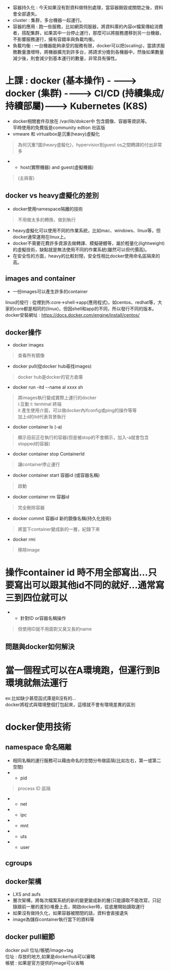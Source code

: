 * 容器持久化 : 今天如果沒有對資料做特別處理，當容器銷毀或關閉之後，資料會全部遺失。  
* cluster : 集群，多台機器一起運行。  
* 容器的應用 : 跑一些服務，比如網頁伺服器，將資料庫的內容or檔案傳給消費者，搭配集群，如果其中一台停止運行，那麼可以將服務遷移到另一台機器，不影響服務運行，擁有容錯率與負載均衡。  
* 負載均衡 : 一台機器能夠承受的服務有限，docker可以把(scaling)，當請求服務數量激增時，將機器擴充到許多台，將請求分擔到各機器中，然後如果數量減少後，則會減少到基本運行的數量，非常具有彈性。  
# 上課 : docker (基本操作) - ---> docker (集群)  ---->   CI/CD (持續集成/持續部屬)---> Kubernetes (K8S)  

* docker相關套件存放在 /var/lib/dokcer中 包含鏡像、容器等資訊等。  
平時使用的免費版是community edtion 社區版  
* vmware 和 virtualbox是沉重(heavy)虛擬化  
>為何沉重?圖(heavy虛擬化)，hypervisior到guest os之間轉譯的付出非常多  
* * host(實際機器) and guest(虛擬機器)  
>(主與客)  
## docker vs heavy虛擬化的差別  
* docker使用namespace隔離的技術  
>不用做太多的轉換，做到執行  
* heavy虛擬化可以使用不同的作業系統，比如mac、windows、linux等，但docker通常運用在linux上。  
* docker不需要花費許多資源去做轉譯、模擬硬體等，屬於輕量化(lightweight)的虛擬技術，缺點就是無法使用不同的作業系統(雖然可以但代價高)。  
* 在安全性的方面，heavy的比較封閉，安全性相比docker使用命名區隔來的高。  

## images and container  
* 一份images可以產生許多的container  

linux的發行 : 從裡到外:core->shell->app(應用程式)，如centos、redhat等，大家的core都是相同的(linux)，但因shell和app的不同，所以發行不同的版本。  
docker安裝網址 : https://docs.docker.com/engine/install/centos/  

## docker操作  
* docker images  
>查看所有鏡像  
* docker pull(從docker hub尋找images)  
>docker hub是docker的官方倉庫  
* docker run -itd --name al xxxx sh  
>將images執行變成實際上運行的docker  
>i:互動   t: terminal 終端  
>it 產生使用介面，可以做docker內ifconfig或ping的操作等等  
>加上d的itd代表背景執行  
* docker container ls (-a)  
>顯示目前正在執行的容器(但是被stop的不會顯示，加入-a就會包含stopped的容器)  
* docker container stop ContainerId  
>讓container停止運行  
* docker container start 容器id (或容器名稱)  
>啟動  
* docker container rm 容器id  
>完全刪除容器  
* docker commit 容器id  新的鏡像名稱(持久化技術)  
>將當下container變成新的一層，紀錄下來  
* docker rmi   
>移除image  
# 操作container id 時不用全部寫出...只要寫出可以跟其他id不同的就好...通常寫三到四位就可以  
* * 針對ID or容器名稱操作  
>但使用ID就不用面對又臭又長的name  

## 問題與docker如何解決  
# 當一個程式可以在A環境跑，但運行到B環境就無法運行  
ex:比如缺少甚麼函式庫是B沒有的...  
docker將程式與環境整個打包起來，這樣就不會有環境差異的區別  

# docker使用技術  
## namespace 命名隔離  
* 相同名稱的運行服務可以藉由命名的空間分布做區隔(比如左右，第一或第二空間)  
* * pid  
> process ID 區隔  
* * net  
* * ipc   
* * mnt  
* * uts  
* * user  
## cgroups  
## docker架構  
* LXS and aufs  
* 層次架構，將每次檔案系統的新的變更變成新的層(只能讀取不能改寫，只記錄跟前一層的差別)堆疊上去，開啟docker時，從底層開始讀取運行  
* 如果沒有做持久化，如果容器被關閉的話，資料會直接遺失  
* image為儲存container執行當下的資料等  

## docker pull細節  
docker pull 位址/帳號/image+tag  
位址 : 存放的地方,如果是dockerhub可以審略  
帳號 : 如果是官方提供的image可以省略  


